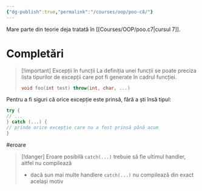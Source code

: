 ```yaml
---
{"dg-publish":true,"permalink":"/courses/oop/poo-c8/"}
---
```


Mare parte din teorie deja tratată în [[Courses/OOP/poo.c7\|cursul 7]].

# Completări 

>[!important] Excepții în funcții
>La definiția unei funcții se poate preciza lista tipurilor de excepții care pot fi generate în cadrul funcției. 
>```cpp
>void foo(int test) throw(int, char, ...)
>```


Pentru a fi siguri că orice excepție este prinsă, fără a ști însă tipul:

```cpp
try {
// ...
} catch (...) {
// prinde orice excepție care nu a fost prinsă până acum
}
```

#eroare 

>[!danger] Eroare posibilă
>`catch(...)` trebuie să fie ultimul handler, altfel nu compilează 
>- dacă sun mai multe handlere `catch(...)` nu compilează din exact același motiv

